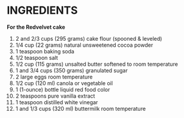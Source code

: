 # INGREDIENTS #

__For the Redvelvet cake__

1. 2 and 2/3 cups (295 grams) cake flour (spooned & leveled)
2. 1/4 cup (22 grams) natural unsweetened cocoa powder
3. 1 teaspoon baking soda
4. 1/2 teaspoon salt
5. 1/2 cup (115 grams) unsalted butter softened to room temperature
6. 1 and 3/4 cups (350 grams) granulated sugar
7. 2 large eggs room temperature
8. 1/2 cup (120 ml) canola or vegetable oil
9. 1 (1-ounce) bottle liquid red food color
10. 2 teaspoons pure vanilla extract
11. 1 teaspoon distilled white vinegar
12. 1 and 1/3 cups (320 ml) buttermilk room temperature